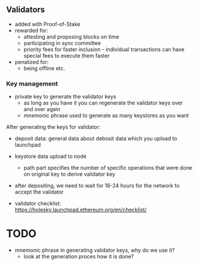 ## Validators
- added with Proof-of-Stake
- rewarded for:
    - attesting and proposing blocks on time
    - participating in sync committee
    - priority fees for faster inclusion - individual transactions can have special fees to execute them faster
- penalized for:
    - being offline etc.

### Key management
- private key to generate the validator keys
    - as long as you have it you can regenerate the validator keys over and over again
    - mnemonic phrase used to generate as many keystores as you want

After generating the keys for validator:
- deposit data: general data about debosit data which you upload to launchpad
- keystore data upload to node
    - path part specifies the number of specific operations that were done on original key to derive validator key

- after depositing, we need to wait for 16-24 hours for the network to accept the validator
- validator checklist: https://holesky.launchpad.ethereum.org/en/checklist/

# TODO
- mnemonic phrase in generating validator keys, why do we use it?
    - look at the generation proces how it is done?